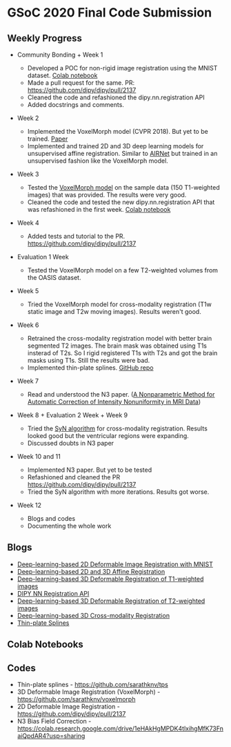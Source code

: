 # GSoC 2020 Final Code Submission

## Weekly Progress  

- Community Bonding + Week 1
  - Developed a POC for non-rigid image registration using the MNIST dataset. [Colab notebook](https://colab.research.google.com/drive/1fTzz1aT2sb8oAXRO1-dr6O_IR6dof36e?usp=sharing)  
  - Made a pull request for the same. PR: https://github.com/dipy/dipy/pull/2137
  - Cleaned the code and refashioned the dipy.nn.registration API
  - Added docstrings and comments.

- Week 2
  - Implemented the VoxelMorph model (CVPR 2018). But yet to be trained. [Paper](https://openaccess.thecvf.com/content_cvpr_2018/papers/Balakrishnan_An_Unsupervised_Learning_CVPR_2018_paper.pdf)  
   - Implemented and trained 2D and 3D deep learning models for unsupervised affine registration. Similar to [AIRNet](https://arxiv.org/abs/1810.02583) but trained in an unsupervised fashion like the VoxelMorph model.

- Week 3
  - Tested the [VoxelMorph model](https://openaccess.thecvf.com/content_cvpr_2018/papers/Balakrishnan_An_Unsupervised_Learning_CVPR_2018_paper.pdf) on the sample data (150 T1-weighted images) that was provided. The results were very good.  
  - Cleaned the code and tested the new dipy.nn.registration API that was refashioned in the first week. [Colab notebook](https://colab.research.google.com/drive/1YnGZX43_UzrtWnqI8ZkzLjvprc2kDGk9?usp=sharing)  

- Week 4  
  - Added tests and tutorial to the PR. https://github.com/dipy/dipy/pull/2137
  
- Evaluation 1 Week
   - Tested the VoxelMorph model on a few T2-weighted volumes from the OASIS dataset.

- Week 5
  - Tried the VoxelMorph model for cross-modality registration (T1w static image and T2w moving images). Results weren't good.
 
- Week 6
  - Retrained the cross-modality registration model with better brain segmented T2 images. The brain mask was obtained using T1s insterad of T2s. So I rigid registered T1s with T2s and got the brain masks using T1s. Still the results were bad.
  - Implemented thin-plate splines. [GitHub repo](https://github.com/sarathknv/tps)

- Week 7
  - Read and understood the N3 paper. ([A Nonparametric Method for Automatic Correction
of Intensity Nonuniformity in MRI Data](https://www.nitrc.org/docman/view.php/6/880/sled.pdf))


- Week 8 + Evaluation 2 Week + Week 9
  - Tried the [SyN algorithm](https://www.dipy.org/documentation/1.1.1./examples_built/syn_registration_3d/#example-syn-registration-3d) for cross-modality registration. Results looked good but the ventricular regions were expanding.
  - Discussed doubts in N3 paper


- Week 10 and 11
  - Implemented N3 paper. But yet to be tested
  - Refashioned and cleaned the PR https://github.com/dipy/dipy/pull/2137
  - Tried the SyN algorithm with more iterations. Results got worse.

- Week 12
  - Blogs and codes
  - Documenting the whole work


## Blogs
- [Deep-learning-based 2D Deformable Image Registration with MNIST](https://github.com/sarathknv/gsoc2020/blob/master/blogs/Deep-learning-based%202D%20Deformable%20Image%20Registration%20with%20MNIST.md)
- [Deep-learning-based 2D and 3D Affine Registration](https://github.com/sarathknv/gsoc2020/blob/master/blogs/Deep-learning-based%202D%20and%203D%20Affine%20Registration.md)
- [Deep-learning-based 3D Deformable Registration of T1-weighted images](https://github.com/sarathknv/gsoc2020/blob/master/blogs/Deep-learning-based%203D%20Deformable%20Registration%20of%20T1-weighted%20images.md)
- [DIPY NN Registration API](https://github.com/sarathknv/gsoc2020/blob/master/blogs/DIPY%20NN%20Registration%20API.md)
- [Deep-learning-based 3D Deformable Registration of T2-weighted images](https://github.com/sarathknv/gsoc2020/blob/master/blogs/Deep-learning-based%203D%20Deformable%20Registration%20of%20T2-weighted%20Images.md)
- [Deep-learning-based 3D Cross-modality Registration](https://github.com/sarathknv/gsoc2020/blob/master/blogs/Deep-learning-based%203D%20Cross-modality%20Registration.md)
- [Thin-plate Splines](https://github.com/sarathknv/gsoc2020/blob/master/blogs/Thin-Plate%20Splines.md)

## Colab Notebooks


## Codes
- Thin-plate splines - https://github.com/sarathknv/tps
- 3D Deformable Image Registration (VoxelMorph) - https://github.com/sarathknv/voxelmorph
- 2D Deformable Image Registration - https://github.com/dipy/dipy/pull/2137
- N3 Bias Field Correction - https://colab.research.google.com/drive/1eHAkHgMPDK4tlxihgMfK73FnaiQpdAR4?usp=sharing
